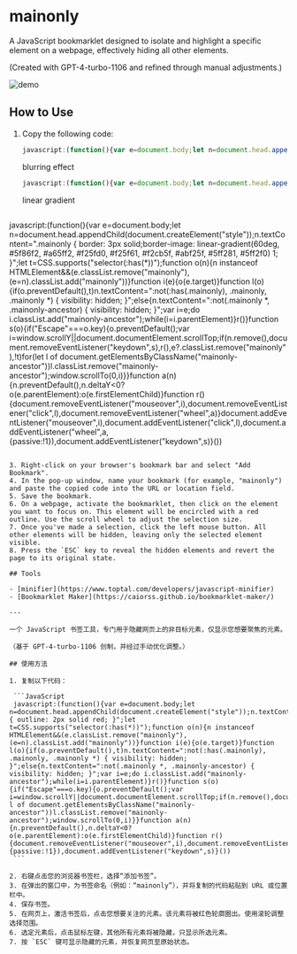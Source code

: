# mainonly

A JavaScript bookmarklet designed to isolate and highlight a specific element on a webpage, effectively hiding all other elements.

(Created with GPT-4-turbo-1106 and refined through manual adjustments.)

![demo](mainonly.gif)

## How to Use

1. Copy the following code:

    ```JavaScript
    javascript:(function(){var e=document.body;let n=document.head.appendChild(document.createElement("style"));n.textContent=".mainonly { outline: 2px solid red; }";let t=CSS.supports("selector(:has(*))");function o(n){n instanceof HTMLElement&&(e.classList.remove("mainonly"),(e=n).classList.add("mainonly"))}function i(e){o(e.target)}function l(o){if(o.preventDefault(),t)n.textContent=":not(:has(.mainonly), .mainonly, .mainonly *) { visibility: hidden; }";else{n.textContent=":not(.mainonly *, .mainonly-ancestor) { visibility: hidden; }";var i=e;do i.classList.add("mainonly-ancestor");while(i=i.parentElement)}r()}function s(o){if("Escape"===o.key){o.preventDefault();var i=window.scrollY||document.documentElement.scrollTop;if(n.remove(),document.removeEventListener("keydown",s),r(),e?.classList.remove("mainonly"),!t)for(let l of document.getElementsByClassName("mainonly-ancestor"))l.classList.remove("mainonly-ancestor");window.scrollTo(0,i)}}function a(n){n.preventDefault(),n.deltaY<0?o(e.parentElement):o(e.firstElementChild)}function r(){document.removeEventListener("mouseover",i),document.removeEventListener("click",l),document.removeEventListener("wheel",a)}document.addEventListener("mouseover",i),document.addEventListener("click",l),document.addEventListener("wheel",a,{passive:!1}),document.addEventListener("keydown",s)}())
    ```
    blurring effect
   ```JavaScript
   javascript:(function(){var e=document.body;let n=document.head.appendChild(document.createElement("style"));n.textContent=".mainonly { outline: 2px solid red; }";let t=CSS.supports("selector(:has(*))");function o(n){n instanceof HTMLElement&&(e.classList.remove("mainonly"),(e=n).classList.add("mainonly"))}function i(e){o(e.target)}function l(o){if(o.preventDefault(),t)n.textContent=":not(:has(.mainonly), .mainonly, .mainonly *) { filter: blur(3px); }";else{n.textContent=":not(.mainonly *, .mainonly-ancestor) { visibility: hidden; }";var i=e;do i.classList.add("mainonly-ancestor");while(i=i.parentElement)}r()}function s(o){if("Escape"===o.key){o.preventDefault();var i=window.scrollY||document.documentElement.scrollTop;if(n.remove(),document.removeEventListener("keydown",s),r(),e?.classList.remove("mainonly"),!t)for(let l of document.getElementsByClassName("mainonly-ancestor"))l.classList.remove("mainonly-ancestor");window.scrollTo(0,i)}}function a(n){n.preventDefault(),n.deltaY<0?o(e.parentElement):o(e.firstElementChild)}function r(){document.removeEventListener("mouseover",i),document.removeEventListener("click",l),document.removeEventListener("wheel",a)}document.addEventListener("mouseover",i),document.addEventListener("click",l),document.addEventListener("wheel",a,{passive:!1}),document.addEventListener("keydown",s)}())
   ```
   linear gradient
   ```JavaScript
javascript:(function(){var e=document.body;let n=document.head.appendChild(document.createElement("style"));n.textContent=".mainonly { border: 3px solid;border-image: linear-gradient(60deg, #5f86f2, #a65ff2, #f25fd0, #f25f61, #f2cb5f, #abf25f, #5ff281, #5ff2f0) 1; }";let t=CSS.supports("selector(:has(*))");function o(n){n instanceof HTMLElement&&(e.classList.remove("mainonly"),(e=n).classList.add("mainonly"))}function i(e){o(e.target)}function l(o){if(o.preventDefault(),t)n.textContent=":not(:has(.mainonly), .mainonly, .mainonly *) { visibility: hidden; }";else{n.textContent=":not(.mainonly *, .mainonly-ancestor) { visibility: hidden; }";var i=e;do i.classList.add("mainonly-ancestor");while(i=i.parentElement)}r()}function s(o){if("Escape"===o.key){o.preventDefault();var i=window.scrollY||document.documentElement.scrollTop;if(n.remove(),document.removeEventListener("keydown",s),r(),e?.classList.remove("mainonly"),!t)for(let l of document.getElementsByClassName("mainonly-ancestor"))l.classList.remove("mainonly-ancestor");window.scrollTo(0,i)}}function a(n){n.preventDefault(),n.deltaY<0?o(e.parentElement):o(e.firstElementChild)}function r(){document.removeEventListener("mouseover",i),document.removeEventListener("click",l),document.removeEventListener("wheel",a)}document.addEventListener("mouseover",i),document.addEventListener("click",l),document.addEventListener("wheel",a,{passive:!1}),document.addEventListener("keydown",s)}())
   ```

3. Right-click on your browser's bookmark bar and select "Add Bookmark".
4. In the pop-up window, name your bookmark (for example, "mainonly") and paste the copied code into the URL or location field.
5. Save the bookmark.
6. On a webpage, activate the bookmarklet, then click on the element you want to focus on. This element will be encircled with a red outline. Use the scroll wheel to adjust the selection size.
7. Once you've made a selection, click the left mouse button. All other elements will be hidden, leaving only the selected element visible.
8. Press the `ESC` key to reveal the hidden elements and revert the page to its original state.

## Tools

- [minifier](https://www.toptal.com/developers/javascript-minifier)
- [Bookmarklet Maker](https://caiorss.github.io/bookmarklet-maker/)

---

一个 JavaScript 书签工具，专门用于隐藏网页上的非目标元素，仅显示您想要聚焦的元素。

（基于 GPT-4-turbo-1106 创制，并经过手动优化调整。）

## 使用方法

1. 复制以下代码：

    ```JavaScript
    javascript:(function(){var e=document.body;let n=document.head.appendChild(document.createElement("style"));n.textContent=".mainonly { outline: 2px solid red; }";let t=CSS.supports("selector(:has(*))");function o(n){n instanceof HTMLElement&&(e.classList.remove("mainonly"),(e=n).classList.add("mainonly"))}function i(e){o(e.target)}function l(o){if(o.preventDefault(),t)n.textContent=":not(:has(.mainonly), .mainonly, .mainonly *) { visibility: hidden; }";else{n.textContent=":not(.mainonly *, .mainonly-ancestor) { visibility: hidden; }";var i=e;do i.classList.add("mainonly-ancestor");while(i=i.parentElement)}r()}function s(o){if("Escape"===o.key){o.preventDefault();var i=window.scrollY||document.documentElement.scrollTop;if(n.remove(),document.removeEventListener("keydown",s),r(),e?.classList.remove("mainonly"),!t)for(let l of document.getElementsByClassName("mainonly-ancestor"))l.classList.remove("mainonly-ancestor");window.scrollTo(0,i)}}function a(n){n.preventDefault(),n.deltaY<0?o(e.parentElement):o(e.firstElementChild)}function r(){document.removeEventListener("mouseover",i),document.removeEventListener("click",l),document.removeEventListener("wheel",a)}document.addEventListener("mouseover",i),document.addEventListener("click",l),document.addEventListener("wheel",a,{passive:!1}),document.addEventListener("keydown",s)}())
    ```

2. 右键点击您的浏览器书签栏，选择“添加书签”。
3. 在弹出的窗口中，为书签命名（例如：“mainonly”），并将复制的代码粘贴到 URL 或位置栏中。
4. 保存书签。
5. 在网页上，激活书签后，点击您想要关注的元素。该元素将被红色轮廓圈出。使用滚轮调整选择范围。
6. 选定元素后，点击鼠标左键，其他所有元素将被隐藏，只显示所选元素。
7. 按 `ESC` 键可显示隐藏的元素，并恢复网页至原始状态。
